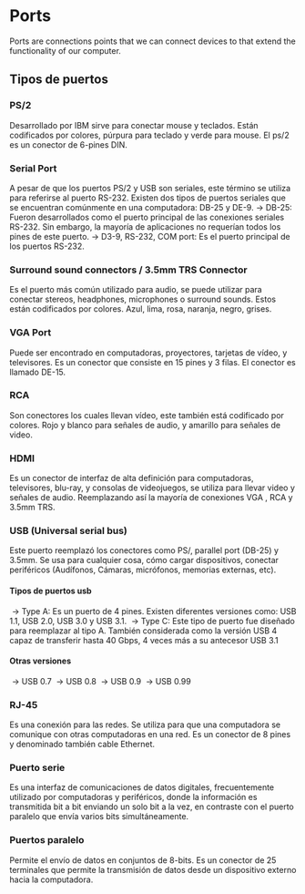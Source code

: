 # Ports

Ports are connections points that we can connect devices to that extend the functionality of our computer.

## Tipos de puertos

### PS/2

Desarrollado por IBM sirve para conectar mouse y teclados. Están codificados por colores, púrpura para teclado y verde para mouse. El ps/2 es un conector de 6-pines DIN. 

### Serial Port

A pesar de que los puertos PS/2 y USB son seriales, este término se utiliza para referirse al puerto RS-232. Existen dos tipos de puertos seriales que se encuentran comúnmente en una computadora: DB-25 y DE-9. 
   → DB-25: Fueron desarrollados como el puerto principal de las conexiones seriales RS-232. Sin embargo, la mayoría de aplicaciones no requerían todos los pines de este puerto.
   → D3-9, RS-232, COM port: Es el puerto principal de los puertos RS-232. 

### Surround sound connectors / 3.5mm TRS Connector

Es el puerto más común utilizado para audio, se puede utilizar para conectar stereos, headphones, microphones o surround sounds. Estos están codificados por colores. Azul, lima, rosa, naranja, negro, grises. 

### VGA Port

Puede ser encontrado en computadoras, proyectores, tarjetas de vídeo, y televisores. Es un conector que consiste en 15 pines y 3 filas. El conector es llamado DE-15.

### RCA

Son conectores los cuales llevan vídeo, este también está codificado por colores. Rojo y blanco para señales de audio, y amarillo para señales de video.

### HDMI 

Es un conector de interfaz de alta definición para computadoras, televisores, blu-ray, y consolas de videojuegos, se utiliza para llevar video y señales de audio. Reemplazando así la mayoría de conexiones VGA , RCA y 3.5mm TRS.

### USB (Universal serial bus)

Este puerto reemplazó los conectores como PS/, parallel port (DB-25) y 3.5mm. Se usa para cualquier cosa, cómo cargar dispositivos, conectar periféricos (Audífonos, Cámaras, micrófonos, memorias externas, etc).

#### Tipos de puertos usb

​	→ Type A: Es un puerto de 4 pines. Existen diferentes versiones como: USB 1.1, USB 2.0, USB 3.0 y USB 3.1.
​	→ Type C: Este tipo de puerto fue diseñado para reemplazar al tipo A. También considerada como la versión USB 4 capaz de transferir hasta 40 Gbps, 4 veces más a su antecesor USB 3.1

#### Otras versiones

​	→ USB 0.7
​	→ USB 0.8
​	→ USB 0.9
​	→ USB 0.99

### RJ-45 

Es una conexión para las redes. Se utiliza para que una computadora se comunique con otras computadoras en una red. Es un conector de 8 pines y denominado también cable Ethernet.

### Puerto serie

Es una interfaz de comunicaciones de datos digitales, frecuentemente utilizado por computadoras y periféricos, donde la información es transmitida bit a bit enviando un solo bit a la vez, en contraste con el puerto paralelo que envía varios bits simultáneamente.

### Puertos paralelo

Permite el envío de datos en conjuntos de 8-bits. Es un conector de 25 terminales que permite la transmisión de datos desde un dispositivo externo hacia la computadora.